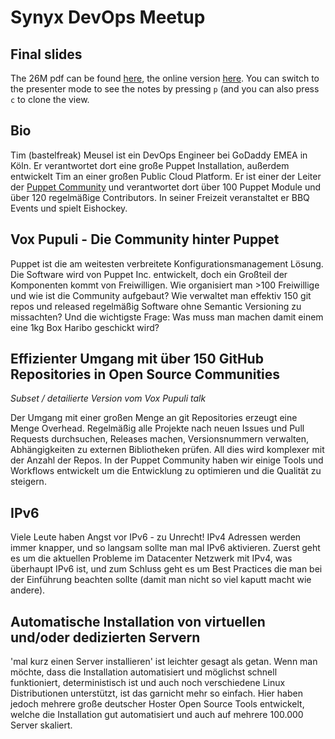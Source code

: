 # Synyx DevOps Meetup

## Final slides

The 26M pdf can be found [here](https://github.com/bastelfreak/talks/blob/master/Vox_Pupuli_-_Empowering_the_Puppet_Community_-_Tim_Meusel_devopmeetup_karlsruhe.pdf), the online version
[here](https://bastelfreak.de/devopsmeetupka). You can switch to the presenter
mode to see the notes by pressing `p` (and you can also press `c` to clone the
view.


## Bio

Tim (bastelfreak) Meusel ist ein DevOps Engineer bei GoDaddy EMEA in Köln. Er
verantwortet dort eine große Puppet Installation, außerdem entwickelt Tim an
einer großen Public Cloud Platform. Er ist einer der Leiter der
[Puppet Community](https://voxpupuli.org/) und verantwortet dort über 100 Puppet
Module und über 120 regelmäßige Contributors. In seiner Freizeit veranstaltet
er BBQ Events und spielt Eishockey.

## Vox Pupuli - Die Community hinter Puppet

Puppet ist die am weitesten verbreitete Konfigurationsmanagement Lösung. Die
Software wird von Puppet Inc. entwickelt, doch ein Großteil der Komponenten
kommt von Freiwilligen. Wie organisiert man >100 Freiwillige und wie ist die
Community aufgebaut? Wie verwaltet man effektiv 150 git repos und released
regelmäßig Software ohne Semantic Versioning zu missachten? Und die wichtigste
Frage: Was muss man machen damit einem eine 1kg Box Haribo geschickt wird?

## Effizienter Umgang mit über 150 GitHub Repositories in Open Source Communities

*Subset / detailierte Version vom Vox Pupuli talk*

Der Umgang mit einer großen Menge an git Repositories erzeugt eine Menge
Overhead. Regelmäßig alle Projekte nach neuen Issues und Pull Requests
durchsuchen, Releases machen, Versionsnummern verwalten, Abhängigkeiten zu
externen Bibliotheken prüfen. All dies wird komplexer mit der Anzahl der Repos.
In der Puppet Community haben wir einige Tools und Workflows entwickelt um die
Entwicklung zu optimieren und die Qualität zu steigern.

## IPv6

Viele Leute haben Angst vor IPv6 - zu Unrecht! IPv4 Adressen werden immer
knapper, und so langsam sollte man mal IPv6 aktivieren. Zuerst geht es um die
aktuellen Probleme im Datacenter Netzwerk mit IPv4, was überhaupt IPv6 ist, und
zum Schluss geht es um Best Practices die man bei der Einführung beachten
sollte (damit man nicht so viel kaputt macht wie andere).

## Automatische Installation von virtuellen und/oder dedizierten Servern

'mal kurz einen Server installieren' ist leichter gesagt als getan. Wenn
man möchte, dass die Installation automatisiert und möglichst schnell
funktioniert, deterministisch ist und auch noch verschiedene Linux
Distributionen unterstützt, ist das garnicht mehr so einfach. Hier haben
jedoch mehrere große deutscher Hoster Open Source Tools entwickelt, welche
die Installation gut automatisiert und auch auf mehrere 100.000 Server
skaliert.
